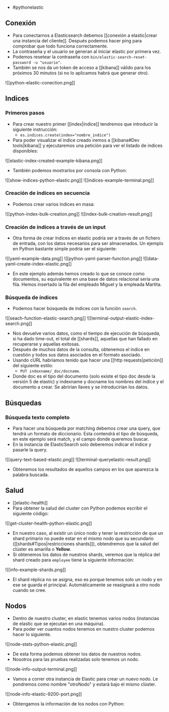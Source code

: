 - #pythonelastic 

## Conexión
- Para conectarnos a Elasticsearch debemos [[conexión a elastic|crear una instancia del cliente]]. Después podemos hacer ping para comprobar que todo funciona correctamente.
- La contraseña y el usuario se generan al iniciar elastic por primera vez.
- Podemos resetear la contraseña con `bin/elastic-search-reset-password -u "usuario"`.
- También se nos da un token de acceso a [[kibana]] válido para los próximos 30 minutos (si no lo aplicamos habrá que generar otro).

![[python-elastic-conection.png]]

## Indices
### Primeros pasos
- Para crear nuestro primer [[index|índice]] tendremos que introducir la siguiente instrucción:
	- `es.indices.create(index="nombre_indice")`
- Para poder visualizar el índice creado iremos a [[kibana#Dev tools|kibana]] y ejecutaremos una petición para ver el listado de índices disponibles:

![[elastic-index-created-example-kibana.png]]

- También podemos mostrarlos por consola con Python:

![[show-indices-python-elastic.png]]
![[indices-example-terminal.png]]

### Creación de índices en secuencia
- Podemos crear varios índices en masa:

![[python-index-bulk-creation.png]]
![[index-bulk-creation-result.png]]

### Creación de índices a través de un input
- Otra forma de crear índices en elastic podría ser a través de un fichero de entrada, con los datos necesarios para ser almacenados. Un ejemplo en Python bastante simple podría ser el siguiente:

![[yaml-example-data.png]]
![[python-yaml-parser-function.png]]
![[data-yaml-create-index-elastic.png]]

- En este ejemplo además hemos creado lo que se conoce como documentos, su equivalente en una base de datos relacional sería una fila. Hemos insertado la fila del empleado Miguel y la empleada Martita.

### Búsqueda de índices
- Podemos hacer búsqueda de índices con la función `search`.

![[seach-function-elastic-search.png]]
![[terminal-output-elastic-index-search.png]]

- Nos devuelve varios datos, como el tiempo de ejecución de búsqueda, si ha dado time-out, el total de [[shards]], aquellas que han fallado en recuperarse y aquellas exitosas. 
- Después de muchos datos de la consulta, obtenemos el índice en cuestión y todos sus datos asociados en el formato asociado.
- Usando cURL habríamos tenido que hacer una [[http requests|petición]] del siguiente estilo:
	- `PUT indexname/_doc/docname`.
- Donde doc es el tipo del documento (solo existe el tipo doc desde la versión 5 de elastic) y indexname y docname los nombres del índice y el documento a crear. Se abrirían llaves y se introducirían los datos.

## Búsquedas
### Búsqueda texto completo
- Para hacer una búsqueda por matching debemos crear una query, que tendrá un formato de diccionario. Esta contendrá el tipo de búsqueda, en este ejemplo será match, y el campo donde queremos buscar.
- En la instancia de ElasticSearch solo deberemos indicar el índice y pasarle la query.

![[query-text-based-elastic.png]]
![[terminal-queryelastic-result.png]]

- Obtenemos los resultados de aquellos campos en los que aparezca la palabra buscada.

## Salud
- [[elastic-health]]
- Para obtener la salud del cluster con Python podemos escribir el siguiente código:

![[get-cluster-health-python-elastic.png]]

- En nuestro caso, al existir un único nodo y tener la restricción de que un shard primario no puede estar en el mismo nodo que su secundario ([[shards#Tipos|restricciones shards]]), obtendremos que la salud del clúster es amarilla o **Yellow**.
- Si obtenemos los datos de nuestros shards, veremos que la réplica del shard creado para `employee` tiene la siguiente información:

 ![[info-example-shards.png]]
- El shard réplica no se asigna, eso es porque tenemos solo un nodo y en ese se guarda el principal. Automáticamente se reasignará a otro nodo cuando se cree.

## Nodos
- Dentro de nuestro cluster, en elastic tenemos varios nodos (instancias de elastic que se ejecutan en una máquina).
- Para poder ver cuantos nodos tenemos en nuestro cluster podemos hacer lo siguiente.

![[node-stats-python-elastic.png]]
- De esta forma podemos obtener los datos de nuestros nodos. 
- Nosotros para las pruebas realizadas solo tenemos un nodo.

![[node-info-output-terminal.png]]

- Vamos a correr otra instancia de Elastic para crear un nuevo nodo. Le pondremos como nombre "otroNodo" y estará bajo el mismo clúster.

![[node-info-elastic-9200-port.png]]

- Obtengamos la información de los nodos con Python:

